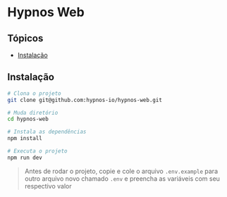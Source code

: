 # Hypnos Web

## Tópicos

- [Instalação](#instalação)

## Instalação

```bash
# Clona o projeto
git clone git@github.com:hypnos-io/hypnos-web.git

# Muda diretório
cd hypnos-web

# Instala as dependências
npm install

# Executa o projeto
npm run dev
```

> Antes de rodar o projeto, copie e cole o arquivo `.env.example` para outro arquivo novo chamado
> `.env` e preencha as variáveis com seu respectivo valor
